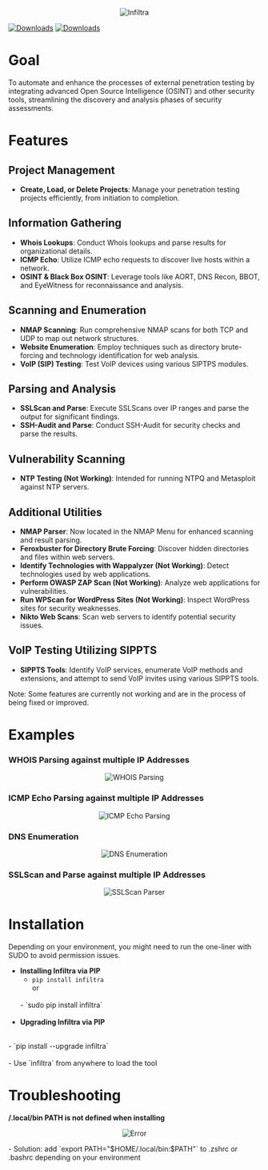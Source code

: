 <p align="center">
  <img src="https://github.com/jivy26/infiltra/blob/master/logo.png" alt="Infiltra">
</p>

[![Downloads](https://static.pepy.tech/badge/infiltra/month)](https://pepy.tech/project/infiltra) [![Downloads](https://static.pepy.tech/badge/infiltra/week)](https://pepy.tech/project/infiltra)

# Goal

To automate and enhance the processes of external penetration testing by integrating advanced Open Source Intelligence (OSINT) and other security tools, streamlining the discovery and analysis phases of security assessments.

# Features

## Project Management
- **Create, Load, or Delete Projects**: Manage your penetration testing projects efficiently, from initiation to completion.

## Information Gathering
- **Whois Lookups**: Conduct Whois lookups and parse results for organizational details.
- **ICMP Echo**: Utilize ICMP echo requests to discover live hosts within a network.
- **OSINT & Black Box OSINT**: Leverage tools like AORT, DNS Recon, BBOT, and EyeWitness for reconnaissance and analysis.

## Scanning and Enumeration
- **NMAP Scanning**: Run comprehensive NMAP scans for both TCP and UDP to map out network structures.
- **Website Enumeration**: Employ techniques such as directory brute-forcing and technology identification for web analysis.
- **VoIP (SIP) Testing**: Test VoIP devices using various SIPTPS modules.

## Parsing and Analysis
- **SSLScan and Parse**: Execute SSLScans over IP ranges and parse the output for significant findings.
- **SSH-Audit and Parse**: Conduct SSH-Audit for security checks and parse the results.

## Vulnerability Scanning
- **NTP Testing (Not Working)**: Intended for running NTPQ and Metasploit against NTP servers.

## Additional Utilities
- **NMAP Parser**: Now located in the NMAP Menu for enhanced scanning and result parsing.
- **Feroxbuster for Directory Brute Forcing**: Discover hidden directories and files within web servers.
- **Identify Technologies with Wappalyzer (Not Working)**: Detect technologies used by web applications.
- **Perform OWASP ZAP Scan (Not Working)**: Analyze web applications for vulnerabilities.
- **Run WPScan for WordPress Sites (Not Working)**: Inspect WordPress sites for security weaknesses.
- **Nikto Web Scans**: Scan web servers to identify potential security issues.

## VoIP Testing Utilizing SIPPTS
- **SIPPTS Tools**: Identify VoIP services, enumerate VoIP methods and extensions, and attempt to send VoIP invites using various SIPPTS tools.

Note: Some features are currently not working and are in the process of being fixed or improved.


# Examples

### WHOIS Parsing against multiple IP Addresses
<p align="center">
  <img src="https://i.postimg.cc/RZQYspkT/Virtual-Box-VM-e76-LMZLLd2.gif" alt="WHOIS Parsing">
</p>


### ICMP Echo Parsing against multiple IP Addresses
<p align="center">
  <img src="https://i.postimg.cc/zfGxdzSJ/Virtual-Box-VM-f-P6-T2-JM1t-O.gif" alt="ICMP Echo Parsing">
</p>


### DNS Enumeration
<p align="center">
  <img src="https://i.postimg.cc/rsxjdKc9/Virtual-Box-VM-kt-Sl9c1ls7.gif" alt="DNS Enumeration">
</p>


### SSLScan and Parse against multiple IP Addresses
<p align="center">
  <img src="https://i.postimg.cc/wxLQQR8X/Virtual-Box-VM-S48f9g-L6w-H.gif" alt="SSLScan Parser">
</p>

# Installation

Depending on your environment, you might need to run the one-liner with SUDO to avoid permission issues.

- **Installing Infiltra via PIP**<br />
  - `pip install infiltra`
  <br />or
  <br />
  - `sudo pip install infiltra`
  <br /><br />
- **Upgrading Infiltra via PIP**
<br />
  - `pip install --upgrade infiltra`
  <br /><br />
- Use `infiltra` from anywhere to load the tool

# Troubleshooting

**/.local/bin PATH is not defined when installing**
<p align="center">
  <img src="https://i.postimg.cc/G3qrG8y7/Warning.png" alt="Error">
</p>
- Solution: add `export PATH="$HOME/.local/bin:$PATH"` to .zshrc or .bashrc depending on your environment
